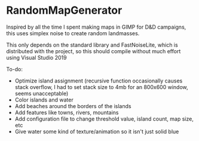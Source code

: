 # RandomMapGenerator

Inspired by all the time I spent making maps in GIMP for D&D campaigns,
this uses simplex noise to create random landmasses.

This only depends on the standard library and FastNoiseLite, which is distributed with the project,
so this should compile without much effort using Visual Studio 2019

To-do:
* Optimize island assignment (recursive function occasionally causes stack overflow, I had to set stack size to 4mb for an 800x600 window, seems unacceptable)  
* Color islands and water  
* Add beaches around the borders of the islands  
* Add features like towns, rivers, mountains  
* Add configuration file to change threshold value, island count, map size, etc  
* Give water some kind of texture/animation so it isn't just solid blue  

